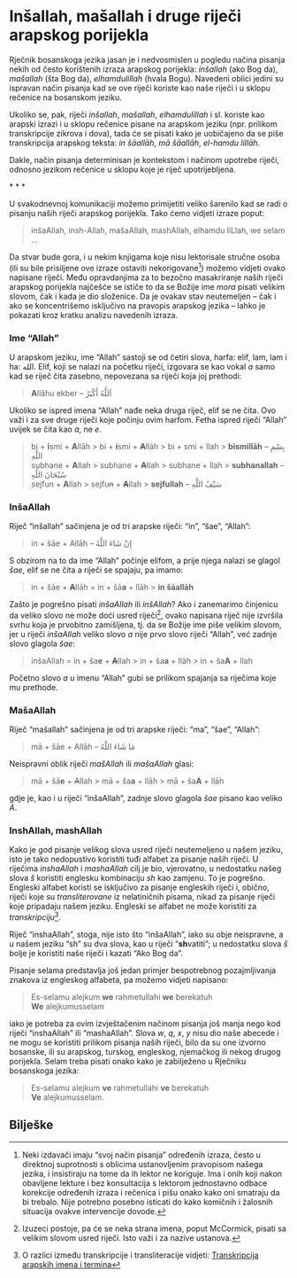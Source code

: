 # Inšallah, mašallah i druge riječi arapskog porijekla

Rječnik bosanskoga jezika jasan je i nedvosmislen u pogledu načina pisanja nekih od često korištenih izraza arapskog porijekla: *inšallah* (ako Bog da), *mašallah* (šta Bog da), *elhamdulillah* (hvala Bogu). Navedeni oblici jedini su ispravan način pisanja kad se ove riječi koriste kao naše riječi i u sklopu rečenice na bosanskom jeziku.

Ukoliko se, pak, riječi *inšallah*, *mašallah*, *elhamdulillah* i sl. koriste kao arapski izrazi i u sklopu rečenice pisane na arapskom jeziku (npr. prilikom transkripcije zikrova i dova), tada će se pisati kako je uobičajeno da se piše transkripcija arapskog teksta: *in šāallāh*, *mā šāallāh*, *el-hamdu lillāh*.

Dakle, način pisanja determinisan je kontekstom i načinom upotrebe riječi, odnosno jezikom rečenice u sklopu koje je riječ upotrijebljena.

\* \* \*

U svakodnevnoj komunikaciji možemo primijetiti veliko šarenilo kad se radi o pisanju naših riječi arapskog porijekla. Tako ćemo vidjeti izraze poput: 

> inšaAllah, insh-Allah, mašaAllah, mashAllah, elhamdu liLlah, we selam ...

Da stvar bude gora, i u nekim knjigama koje nisu lektorisale stručne osoba (ili su bile prisiljene ove izraze ostaviti nekorigovane[^1]) možemo vidjeti ovako napisane riječi. Među opravdanjima za to bezočno masakriranje naših riječi arapskog porijekla najčešće se ističe to da se Božije ime *mora* pisati velikim slovom, čak i kada je dio složenice. Da je ovakav stav neutemeljen – čak i ako se koncentrišemo isključivo na pravopis arapskog jezika – lahko je pokazati kroz kratku analizu navedenih izraza.

### Ime “Allah”

U arapskom jeziku, ime “Allah” sastoji se od četiri slova, harfa: elif, lam, lam i ha: الله. Elif, koji se nalazi na početku riječi, izgovara se kao vokal *a* samo kad se riječ čita zasebno, nepovezana sa riječi koja joj prethodi:

> **A**llāhu ekber – اَللَّهُ أَكْبَرُ  

Ukoliko se ispred imena “Allah” nađe neka druga riječ, elif se ne čita. Ovo važi i za sve druge riječi koje počinju ovim harfom. Fetha ispred riječi “Allah” uvijek se čita kao *a*, ne *e*.

> bi + **i**smi + **A**llāh > bi + ~~**i**~~smi + ~~**A**~~llāh > bi + smi + llah > **bismillāh** – بِسْمِ اللَّهِ  
> subhane + **A**llah > subhane + ~~**A**~~llah > subhane + llah > **subhanallah** – سُبْحَانَ اللَّهِ  
> sejfun + **A**llah > sejfu~~n~~ + ~~**A**~~llah > **sejfullah** – سَيْفُ اللَّهِ

### InšaAllah

Riječ “inšallah” sačinjena je od tri arapske riječi: “in”, “šae”, “Allah”:

> in + šāe + Allāh – إِنْ شَاءَ اللَّهُ

S obzirom na to da ime “Allah” počinje elifom, a prije njega nalazi se glagol *šae*, elif se ne čita a riječi se spajaju, pa imamo:

> in + šāe + ~~**A**~~llāh = in + šā**a** + llāh > **in šāallāh**

Zašto je pogrešno pisati *inšaAllah* ili *inšAllah*? Ako i zanemarimo činjenicu da veliko slovo ne može doći usred riječi[^2], ovako napisana riječ nije izvršila svrhu koja je prvobitno zamišljena, tj. da se Božije ime piše velikim slovom, jer u riječi *inšaAllah* veliko slovo *a* nije prvo slovo riječi “Allah”, već zadnje slovo glagola *šae*:

> inšaAllah = in + ša**e** + ~~**A**~~llah > in + ša**a** + llāh > in + ša**A** + llah

Početno slovo *a* u imenu “Allah” gubi se prilikom spajanja sa riječima koje mu prethode.

### MašaAllah

Riječ “mašallah” sačinjena je od tri arapske riječi: “ma”, “šae”, “Allah”:

> mā + šāe + Allāh – مَا شَاءَ اللَّهُ

Neispravni oblik riječi *mašAllah* ili *mašaAllah* glasi:

> mā + šā**e** + ~~A~~llah > mā + ša**a** + llāh > mā + ša**A** + llāh

gdje je, kao i u riječi “inšaAllah”, zadnje slovo glagola *šae* pisano kao veliko *A*.

### InshAllah, mashAllah

Kako je god pisanje velikog slova usred riječi neutemeljeno u našem jeziku, isto je tako nedopustivo koristiti tuđi alfabet za pisanje naših riječi. U riječima *inshaAllah* i *mashaAllah* cilj je bio, vjerovatno, u nedostatku našeg slova *š* koristiti englesku kombinaciju *sh* kao zamjenu. To je pogrešno. Engleski alfabet koristi se isključivo za pisanje engleskih riječi i, obično, riječi koje su *transliterovane* iz nelatiničnih pisama, nikad za pisanje riječi koje pripadaju našem jeziku. Engleski se alfabet ne može koristiti za *transkripciju*[^3]. 

Riječ “inshaAllah”, stoga, nije isto što “inšaAllah”, iako su obje neispravne, a u našem jeziku “sh” su dva slova, kao u riječi “**sh**vatiti”; u nedostatku slova *š* bolje je koristiti naše riječi i kazati “Ako Bog da”. 

Pisanje selama predstavlja još jedan primjer bespotrebnog pozajmljivanja znakova iz engleskog alfabeta, pa možemo vidjeti napisano: 

> Es-selamu alejkum **we** rahmetullahi **we** berekatuh  
> **We** alejkumusselam

iako je potreba za ovim izvještačenim načinom pisanja još manja nego kod riječi “inshaAllah” ili “mashaAllah”. Slova *w*, *q*, *x*, *y* nisu dio naše abecede i ne mogu se koristiti prilikom pisanja naših riječi, bilo da su one izvorno bosanske, ili su arapskog, turskog, engleskog, njemačkog ili nekog drugog porijekla. Selam treba pisati onako kako je zabilježeno u Rječniku bosanskoga jezika:

> Es-selamu alejkum **ve** rahmetullahi **ve** berekatuh  
> **Ve** alejkumusselam.

## Bilješke

[^1]: Neki izdavači imaju “svoj način pisanja” određenih izraza, često u direktnoj suprotnosti s oblicima ustanovljenim pravopisom našega jezika, i insistiraju na tome da ih lektor ne koriguje. Ima i onih koji nakon obavljene lekture i bez konsultacija s lektorom jednostavno odbace korekcije određenih izraza i rečenica i pišu onako kako oni smatraju da bi trebalo. Nije potrebno posebno isticati do kako komičnih i žalosnih situacija ovakve intervencije dovode.

[^2]: Izuzeci postoje, pa će se neka strana imena, poput McCormick, pisati sa velikim slovom usred riječi. Isto važi i za nazive ustanova.

[^3]: O razlici između transkripcije i transliteracije vidjeti: [Transkripcija arapskih imena i termina](https://dervist.gitbooks.io/biljeske-o-tipografiji-i-dizajnu/content/transkripcija.html)
